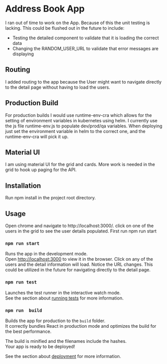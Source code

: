 # Address Book App
I ran out of time to work on the App. Because of this the unit testing is lacking. This could be flushed out in the future to include:
* Testing the detailed component to validate that it is loading the correct data
* Changing the RANDOM_USER_URL to validate that error messages are displaying

## Routing
I added routing to the app because the User might want to navigate directly to the detail page without having to load the users.

## Production Build
For production builds I would use runtime-env-cra which allows for the setting of environment variables in kubernetes using helm. I currently use the js file runtime-env.js to populate dev/prod/qa variables. When deploying just set the environment variable in helm to the correct one, and the runtime-env-cra will pick it up. 

## Material UI
I am using material UI for the grid and cards. More work is needed in the grid to hook up paging for the API.

## Installation
Run npm install in the project root directory.

## Usage
Open chrome and navigate to http://localhost:3000/. click on one of the users in the grid to see the user details populated. 
First run npm run start

### `npm run start`

Runs the app in the development mode.\
Open [http://localhost:3000](http://localhost:3000) to view it in the browser.
Click on any of the users and the detail information will load. Notice the URL changes. This could be utilized in the future for navigating directly to the detail page.


### `npm run test`

Launches the test runner in the interactive watch mode.\
See the section about [running tests](https://facebook.github.io/create-react-app/docs/running-tests) for more information.

### `npm run  build`

Builds the app for production to the `build` folder.\
It correctly bundles React in production mode and optimizes the build for the best performance.

The build is minified and the filenames include the hashes.\
Your app is ready to be deployed!

See the section about [deployment](https://facebook.github.io/create-react-app/docs/deployment) for more information.
